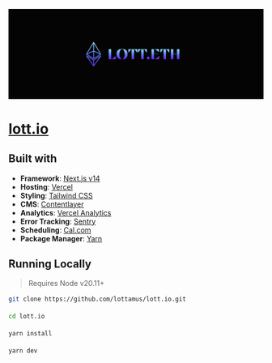 [![lott.eth](./public/lott.eth.png)](https://lott.io)

# [lott.io](https://lott.io)

## Built with

- **Framework**: [Next.js v14](https://nextjs.org/?ref=lott.io)
- **Hosting**: [Vercel](https://vercel.com/?ref=lott.io)
- **Styling**: [Tailwind CSS](https://tailwindcss.com/?ref=lott.io)
- **CMS**: [Contentlayer](https://www.contentlayer.dev/?ref=lott.io)
- **Analytics**: [Vercel Analytics](https://vercel.com/analytics)
- **Error Tracking**: [Sentry](https://sentry.io/?ref=lott.io)
- **Scheduling**: [Cal.com](https://cal.com/?ref=lott.io)
- **Package Manager**: [Yarn](https://yarnpkg.com/?ref=lott.io)

## Running Locally

> Requires Node v20.11+

```bash
git clone https://github.com/lottamus/lott.io.git

cd lott.io

yarn install

yarn dev
```
